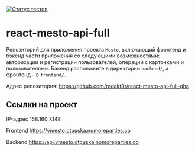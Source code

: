 [![Статус тестов](../../actions/workflows/tests.yml/badge.svg)](../../actions/workflows/tests.yml)

# react-mesto-api-full
Репозиторий для приложения проекта `Mesto`, включающий фронтенд и бэкенд части приложения со следующими возможностями: авторизации и регистрации пользователей, операции с карточками и пользователями. Бэкенд расположите в директории `backend/`, а фронтенд - в `frontend/`. 
  

Адрес репозитория: https://github.com/redakt0r/react-mesto-api-full-gha

## Ссылки на проект

IP-адрес 158.160.7.148

Frontend https://vmesto.otpuska.nomoreparties.co

Backend https://api.vmesto.otpuska.nomoreparties.co
